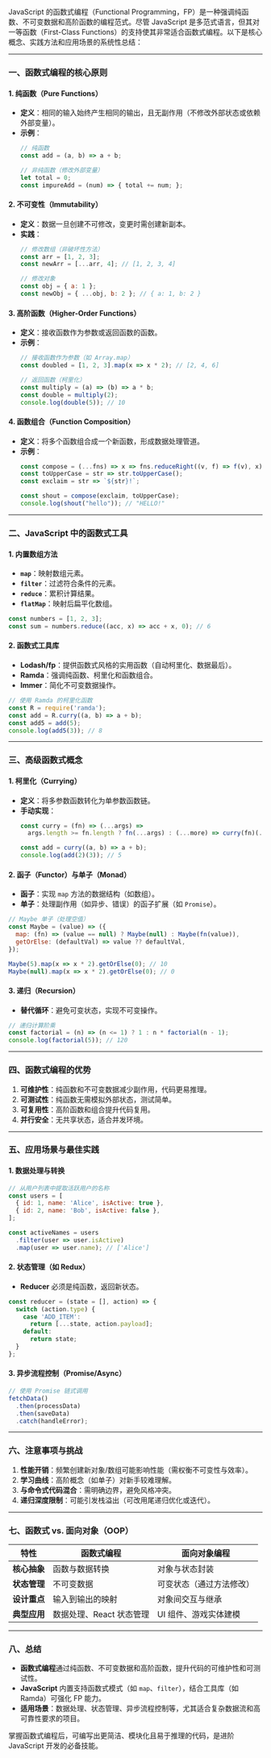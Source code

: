 JavaScript 的函数式编程（Functional Programming，FP）是一种强调纯函数、不可变数据和高阶函数的编程范式。尽管 JavaScript 是多范式语言，但其对一等函数（First-Class Functions）的支持使其非常适合函数式编程。以下是核心概念、实践方法和应用场景的系统性总结：

---

### **一、函数式编程的核心原则**
#### 1. **纯函数（Pure Functions）**
   - **定义**：相同的输入始终产生相同的输出，且无副作用（不修改外部状态或依赖外部变量）。
   - **示例**：
     ```javascript
     // 纯函数
     const add = (a, b) => a + b;
     
     // 非纯函数（修改外部变量）
     let total = 0;
     const impureAdd = (num) => { total += num; };
     ```

#### 2. **不可变性（Immutability）**
   - **定义**：数据一旦创建不可修改，变更时需创建新副本。
   - **实践**：
     ```javascript
     // 修改数组（非破坏性方法）
     const arr = [1, 2, 3];
     const newArr = [...arr, 4]; // [1, 2, 3, 4]
     
     // 修改对象
     const obj = { a: 1 };
     const newObj = { ...obj, b: 2 }; // { a: 1, b: 2 }
     ```

#### 3. **高阶函数（Higher-Order Functions）**
   - **定义**：接收函数作为参数或返回函数的函数。
   - **示例**：
     ```javascript
     // 接收函数作为参数（如 Array.map）
     const doubled = [1, 2, 3].map(x => x * 2); // [2, 4, 6]
     
     // 返回函数（柯里化）
     const multiply = (a) => (b) => a * b;
     const double = multiply(2);
     console.log(double(5)); // 10
     ```

#### 4. **函数组合（Function Composition）**
   - **定义**：将多个函数组合成一个新函数，形成数据处理管道。
   - **示例**：
     ```javascript
     const compose = (...fns) => x => fns.reduceRight((v, f) => f(v), x);
     const toUpperCase = str => str.toUpperCase();
     const exclaim = str => `${str}!`;
     
     const shout = compose(exclaim, toUpperCase);
     console.log(shout("hello")); // "HELLO!"
     ```

---

### **二、JavaScript 中的函数式工具**
#### 1. **内置数组方法**
   - **`map`**：映射数组元素。
   - **`filter`**：过滤符合条件的元素。
   - **`reduce`**：累积计算结果。
   - **`flatMap`**：映射后扁平化数组。
   ```javascript
   const numbers = [1, 2, 3];
   const sum = numbers.reduce((acc, x) => acc + x, 0); // 6
   ```

#### 2. **函数式工具库**
   - **Lodash/fp**：提供函数式风格的实用函数（自动柯里化、数据最后）。
   - **Ramda**：强调纯函数、柯里化和函数组合。
   - **Immer**：简化不可变数据操作。
   ```javascript
   // 使用 Ramda 的柯里化函数
   const R = require('ramda');
   const add = R.curry((a, b) => a + b);
   const add5 = add(5);
   console.log(add5(3)); // 8
   ```

---

### **三、高级函数式概念**
#### 1. **柯里化（Currying）**
   - **定义**：将多参数函数转化为单参数函数链。
   - **手动实现**：
     ```javascript
     const curry = (fn) => (...args) => 
       args.length >= fn.length ? fn(...args) : (...more) => curry(fn)(...args, ...more);
     
     const add = curry((a, b) => a + b);
     console.log(add(2)(3)); // 5
     ```

#### 2. **函子（Functor）与单子（Monad）**
   - **函子**：实现 `map` 方法的数据结构（如数组）。
   - **单子**：处理副作用（如异步、错误）的函子扩展（如 `Promise`）。
   ```javascript
   // Maybe 单子（处理空值）
   const Maybe = (value) => ({
     map: (fn) => (value == null) ? Maybe(null) : Maybe(fn(value)),
     getOrElse: (defaultVal) => value ?? defaultVal,
   });
   
   Maybe(5).map(x => x * 2).getOrElse(0); // 10
   Maybe(null).map(x => x * 2).getOrElse(0); // 0
   ```

#### 3. **递归（Recursion）**
   - **替代循环**：避免可变状态，实现不可变操作。
   ```javascript
   // 递归计算阶乘
   const factorial = (n) => (n <= 1) ? 1 : n * factorial(n - 1);
   console.log(factorial(5)); // 120
   ```

---

### **四、函数式编程的优势**
1. **可维护性**：纯函数和不可变数据减少副作用，代码更易推理。
2. **可测试性**：纯函数无需模拟外部状态，测试简单。
3. **可复用性**：高阶函数和组合提升代码复用。
4. **并行安全**：无共享状态，适合并发环境。

---

### **五、应用场景与最佳实践**
#### 1. **数据处理与转换**
   ```javascript
   // 从用户列表中提取活跃用户的名称
   const users = [
     { id: 1, name: 'Alice', isActive: true },
     { id: 2, name: 'Bob', isActive: false },
   ];
   
   const activeNames = users
     .filter(user => user.isActive)
     .map(user => user.name); // ['Alice']
   ```

#### 2. **状态管理（如 Redux）**
   - **Reducer** 必须是纯函数，返回新状态。
   ```javascript
   const reducer = (state = [], action) => {
     switch (action.type) {
       case 'ADD_ITEM':
         return [...state, action.payload];
       default:
         return state;
     }
   };
   ```

#### 3. **异步流程控制（Promise/Async）**
   ```javascript
   // 使用 Promise 链式调用
   fetchData()
     .then(processData)
     .then(saveData)
     .catch(handleError);
   ```

---

### **六、注意事项与挑战**
1. **性能开销**：频繁创建新对象/数组可能影响性能（需权衡不可变性与效率）。
2. **学习曲线**：高阶概念（如单子）对新手较难理解。
3. **与命令式代码混合**：需明确边界，避免风格冲突。
4. **递归深度限制**：可能引发栈溢出（可改用尾递归优化或迭代）。

---

### **七、函数式 vs. 面向对象（OOP）**
| **特性**         | 函数式编程                     | 面向对象编程               |
|------------------|-------------------------------|---------------------------|
| **核心抽象**     | 函数与数据转换                | 对象与状态封装            |
| **状态管理**     | 不可变数据                    | 可变状态（通过方法修改）  |
| **设计重点**     | 输入到输出的映射              | 对象间交互与继承          |
| **典型应用**     | 数据处理、React 状态管理      | UI 组件、游戏实体建模     |

---

### **八、总结**
- **函数式编程**通过纯函数、不可变数据和高阶函数，提升代码的可维护性和可测试性。
- **JavaScript** 内置支持函数式模式（如 `map`、`filter`），结合工具库（如 Ramda）可强化 FP 能力。
- **适用场景**：数据处理、状态管理、异步流程控制等，尤其适合复杂数据流和高可靠性要求的项目。

掌握函数式编程后，可编写出更简洁、模块化且易于推理的代码，是进阶 JavaScript 开发的必备技能。